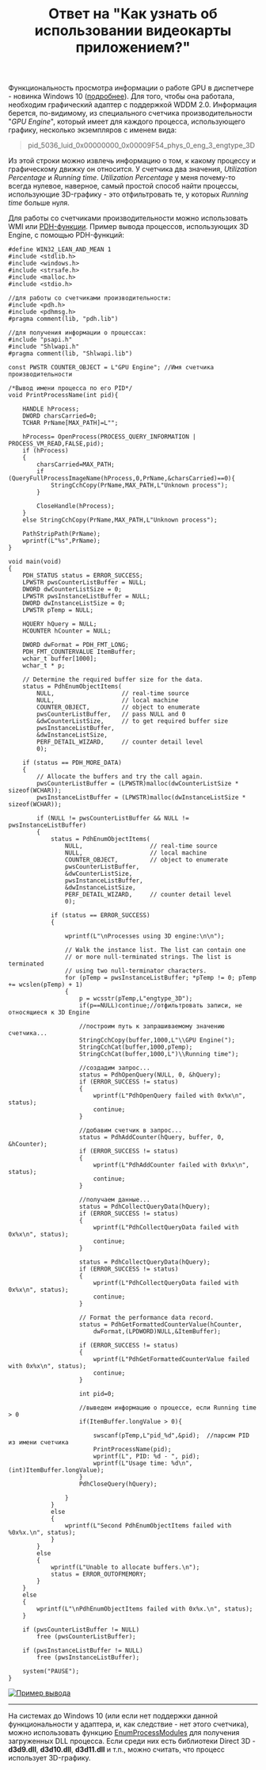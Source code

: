 ﻿---
title: "Ответ на \"Как узнать об использовании видеокарты приложением?\""
se.owner.user_id: 240512
se.owner.display_name: "MSDN.WhiteKnight"
se.owner.link: "https://ru.stackoverflow.com/users/240512/msdn-whiteknight"
se.answer_id: 784746
se.question_id: 759022
se.post_type: answer
se.is_accepted: True
---
<p>Функциональность просмотра информации о работе GPU в диспетчере - новинка Windows 10 (<a href="https://blogs.msdn.microsoft.com/directx/2017/07/21/gpus-in-the-task-manager/" rel="nofollow noreferrer">подробнее</a>). Для того, чтобы она работала, необходим графический адаптер с поддержкой WDDM 2.0. Информация берется, по-видимому, из специального счетчика производительности "<em>GPU Engine</em>", который имеет для каждого процесса, использующего графику, несколько экземпляров с именем вида:</p>

<blockquote>
  <p>pid_5036_luid_0x00000000_0x00009F54_phys_0_eng_3_engtype_3D</p>
</blockquote>

<p>Из этой строки можно извлечь информацию о том, к какому процессу и графическому движку он относится. У счетчика два значения, <em>Utilization Percentage</em> и <em>Running time</em>. <em>Utilization Percentage</em> у меня почему-то всегда нулевое, наверное, самый простой способ найти процессы, использующие 3D-графику - это отфильтровать те, у которых <em>Running time</em> больше нуля.</p>

<p>Для работы со счетчиками производительности можно использовать WMI или <a href="https://msdn.microsoft.com/en-us/library/windows/desktop/aa373214(v=vs.85).aspx" rel="nofollow noreferrer">PDH-функции</a>. Пример вывода процессов, использующих 3D Engine, с помощью PDH-функций:</p>

<pre><code>#define WIN32_LEAN_AND_MEAN 1
#include &lt;stdlib.h&gt;
#include &lt;windows.h&gt;
#include &lt;strsafe.h&gt;
#include &lt;malloc.h&gt;
#include &lt;stdio.h&gt;

//для работы со счетчиками производительности:
#include &lt;pdh.h&gt;
#include &lt;pdhmsg.h&gt;
#pragma comment(lib, "pdh.lib")

//для получения информации о процессах:
#include "psapi.h"
#include "Shlwapi.h"
#pragma comment(lib, "Shlwapi.lib")

const PWSTR COUNTER_OBJECT = L"GPU Engine"; //Имя счетчика производительности

/*Вывод имени процесса по его PID*/
void PrintProcessName(int pid){

    HANDLE hProcess;
    DWORD charsCarried=0;
    TCHAR PrName[MAX_PATH]=L"";

    hProcess= OpenProcess(PROCESS_QUERY_INFORMATION | PROCESS_VM_READ,FALSE,pid);
    if (hProcess) 
    {
        charsCarried=MAX_PATH;                          
        if (QueryFullProcessImageName(hProcess,0,PrName,&amp;charsCarried)==0){
            StringCchCopy(PrName,MAX_PATH,L"Unknown process");
        }

        CloseHandle(hProcess);
    }
    else StringCchCopy(PrName,MAX_PATH,L"Unknown process");

    PathStripPath(PrName);
    wprintf(L"%s",PrName);
}

void main(void)
{
    PDH_STATUS status = ERROR_SUCCESS;
    LPWSTR pwsCounterListBuffer = NULL;
    DWORD dwCounterListSize = 0;
    LPWSTR pwsInstanceListBuffer = NULL;
    DWORD dwInstanceListSize = 0;
    LPWSTR pTemp = NULL;

    HQUERY hQuery = NULL;
    HCOUNTER hCounter = NULL;

    DWORD dwFormat = PDH_FMT_LONG; 
    PDH_FMT_COUNTERVALUE ItemBuffer;
    wchar_t buffer[1000];
    wchar_t * p;

    // Determine the required buffer size for the data. 
    status = PdhEnumObjectItems(
        NULL,                   // real-time source
        NULL,                   // local machine
        COUNTER_OBJECT,         // object to enumerate
        pwsCounterListBuffer,   // pass NULL and 0
        &amp;dwCounterListSize,     // to get required buffer size
        pwsInstanceListBuffer, 
        &amp;dwInstanceListSize, 
        PERF_DETAIL_WIZARD,     // counter detail level
        0); 

    if (status == PDH_MORE_DATA) 
    {
        // Allocate the buffers and try the call again.
        pwsCounterListBuffer = (LPWSTR)malloc(dwCounterListSize * sizeof(WCHAR));
        pwsInstanceListBuffer = (LPWSTR)malloc(dwInstanceListSize * sizeof(WCHAR));

        if (NULL != pwsCounterListBuffer &amp;&amp; NULL != pwsInstanceListBuffer) 
        {
            status = PdhEnumObjectItems(
                NULL,                   // real-time source
                NULL,                   // local machine
                COUNTER_OBJECT,         // object to enumerate
                pwsCounterListBuffer, 
                &amp;dwCounterListSize,
                pwsInstanceListBuffer, 
                &amp;dwInstanceListSize, 
                PERF_DETAIL_WIZARD,     // counter detail level
                0); 

            if (status == ERROR_SUCCESS) 
            {                

                wprintf(L"\nProcesses using 3D engine:\n\n");

                // Walk the instance list. The list can contain one
                // or more null-terminated strings. The list is terminated
                // using two null-terminator characters.
                for (pTemp = pwsInstanceListBuffer; *pTemp != 0; pTemp += wcslen(pTemp) + 1) 
                {
                    p = wcsstr(pTemp,L"engtype_3D");
                    if(p==NULL)continue;//отфильтровать записи, не относящиеся к 3D Engine

                    //построим путь к запрашиваемому значению счетчика...
                    StringCchCopy(buffer,1000,L"\\GPU Engine(");
                    StringCchCat(buffer,1000,pTemp);
                    StringCchCat(buffer,1000,L")\\Running time");

                    //создадим запрос...
                    status = PdhOpenQuery(NULL, 0, &amp;hQuery);
                    if (ERROR_SUCCESS != status)
                    {
                        wprintf(L"PdhOpenQuery failed with 0x%x\n", status);
                        continue;
                    }

                    //добавим счетчик в запрос...
                    status = PdhAddCounter(hQuery, buffer, 0, &amp;hCounter);
                    if (ERROR_SUCCESS != status)
                    {
                        wprintf(L"PdhAddCounter failed with 0x%x\n", status);
                        continue;
                    }

                    //получаем данные...
                    status = PdhCollectQueryData(hQuery);
                    if (ERROR_SUCCESS != status)
                    {
                        wprintf(L"PdhCollectQueryData failed with 0x%x\n", status);
                        continue;
                    }

                    status = PdhCollectQueryData(hQuery);
                    if (ERROR_SUCCESS != status)
                    {
                        wprintf(L"PdhCollectQueryData failed with 0x%x\n", status);
                        continue;
                    }

                    // Format the performance data record.
                    status = PdhGetFormattedCounterValue(hCounter,
                        dwFormat,(LPDWORD)NULL,&amp;ItemBuffer);

                    if (ERROR_SUCCESS != status)
                    {
                        wprintf(L"PdhGetFormattedCounterValue failed with 0x%x\n", status);
                        continue;
                    }                                       

                    int pid=0;  

                    //выведем информацию о процессе, если Running time &gt; 0
                    if(ItemBuffer.longValue &gt; 0){                       

                        swscanf(pTemp,L"pid_%d",&amp;pid);  //парсим PID из имени счетчика                                              
                        PrintProcessName(pid);
                        wprintf(L", PID: %d - ", pid);
                        wprintf(L"Usage time: %d\n",(int)ItemBuffer.longValue);                     
                    }
                    PdhCloseQuery(hQuery);

                }
            }
            else 
            {
                wprintf(L"Second PdhEnumObjectItems failed with %0x%x.\n", status);
            }
        } 
        else 
        {
            wprintf(L"Unable to allocate buffers.\n");
            status = ERROR_OUTOFMEMORY;
        }
    } 
    else 
    {
        wprintf(L"\nPdhEnumObjectItems failed with 0x%x.\n", status);
    }

    if (pwsCounterListBuffer != NULL) 
        free (pwsCounterListBuffer);

    if (pwsInstanceListBuffer != NULL) 
        free (pwsInstanceListBuffer);

    system("PAUSE");
}
</code></pre>

<p><a href="https://i.stack.imgur.com/6DjY7.png" rel="nofollow noreferrer"><img src="https://i.stack.imgur.com/6DjY7.png" alt="Пример вывода"></a></p>

<hr>

<p>На системах до Windows 10 (или если нет поддержки данной функциональности у адаптера, и, как следствие - нет этого счетчика), можно использовать функцию <a href="https://msdn.microsoft.com/en-us/library/windows/desktop/ms682631(v=vs.85).aspx" rel="nofollow noreferrer">EnumProcessModules</a> для получения загруженных DLL процесса. Если среди них есть библиотеки Direct 3D - <strong>d3d9.dll</strong>, <strong>d3d10.dll</strong>, <strong>d3d11.dll</strong> и т.п., можно считать, что процесс использует 3D-графику.</p>

